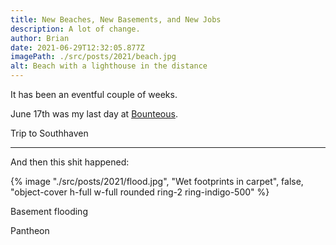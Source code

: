 ```yaml
---
title: New Beaches, New Basements, and New Jobs
description: A lot of change.
author: Brian
date: 2021-06-29T12:32:05.877Z
imagePath: ./src/posts/2021/beach.jpg
alt: Beach with a lighthouse in the distance
---
```

It has been an eventful couple of weeks.

June 17th was my last day at [Bounteous](https://www.bounteous.com/). 

Trip to Southhaven

---

And then this shit happened:

{% image "./src/posts/2021/flood.jpg", "Wet footprints in carpet", false, "object-cover h-full w-full rounded ring-2 ring-indigo-500" %}

Basement flooding

Pantheon